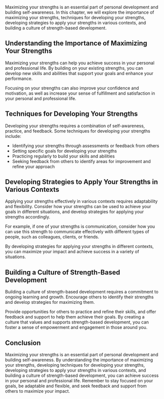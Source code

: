 
Maximizing your strengths is an essential part of personal development and building self-awareness. In this chapter, we will explore the importance of maximizing your strengths, techniques for developing your strengths, developing strategies to apply your strengths in various contexts, and building a culture of strength-based development.

Understanding the Importance of Maximizing Your Strengths
---------------------------------------------------------

Maximizing your strengths can help you achieve success in your personal and professional life. By building on your existing strengths, you can develop new skills and abilities that support your goals and enhance your performance.

Focusing on your strengths can also improve your confidence and motivation, as well as increase your sense of fulfillment and satisfaction in your personal and professional life.

Techniques for Developing Your Strengths
----------------------------------------

Developing your strengths requires a combination of self-awareness, practice, and feedback. Some techniques for developing your strengths include:

* Identifying your strengths through assessments or feedback from others
* Setting specific goals for developing your strengths
* Practicing regularly to build your skills and abilities
* Seeking feedback from others to identify areas for improvement and refine your approach

Developing Strategies to Apply Your Strengths in Various Contexts
-----------------------------------------------------------------

Applying your strengths effectively in various contexts requires adaptability and flexibility. Consider how your strengths can be used to achieve your goals in different situations, and develop strategies for applying your strengths accordingly.

For example, if one of your strengths is communication, consider how you can use this strength to communicate effectively with different types of people, such as colleagues, clients, or friends.

By developing strategies for applying your strengths in different contexts, you can maximize your impact and achieve success in a variety of situations.

Building a Culture of Strength-Based Development
------------------------------------------------

Building a culture of strength-based development requires a commitment to ongoing learning and growth. Encourage others to identify their strengths and develop strategies for maximizing them.

Provide opportunities for others to practice and refine their skills, and offer feedback and support to help them achieve their goals. By creating a culture that values and supports strength-based development, you can foster a sense of empowerment and engagement in those around you.

Conclusion
----------

Maximizing your strengths is an essential part of personal development and building self-awareness. By understanding the importance of maximizing your strengths, developing techniques for developing your strengths, developing strategies to apply your strengths in various contexts, and building a culture of strength-based development, you can achieve success in your personal and professional life. Remember to stay focused on your goals, be adaptable and flexible, and seek feedback and support from others to maximize your impact.

